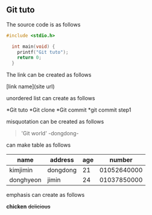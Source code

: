 ## Git tuto

The source code is as follows

```c
#include <stdio.h>

  int main(void) {
    printf("Git tuto");
    return 0;
  }
```

The link can be created as follows

[link name](site url)

unordered list can create as follows

*Git tuto
  *Git clone
  *Git commit
    *git commit step1

misquotation can be created as follows

> 'Git world' -dongdong-

can make table as follows

name|address|age|number
---|---|---|---|
kimjimin|dongdong|21|01052640000
donghyeon|jimin|24|01037850000

emphasis can create as follows

**chicken** ~~delicious~~

